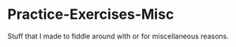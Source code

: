 Practice-Exercises-Misc
=======================

Stuff that I made to fiddle around with or for miscellaneous reasons.
